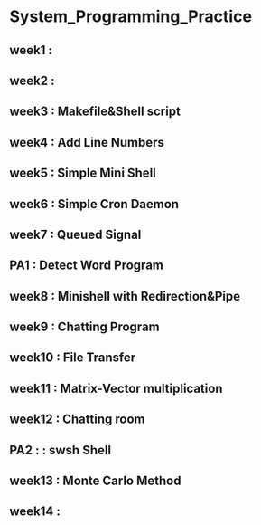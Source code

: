 # System_Programming_Practice

## week1 :
## week2 :
## week3 : Makefile&Shell script
## week4 : Add Line Numbers
## week5 : Simple Mini Shell
## week6 : Simple Cron Daemon
## week7 : Queued Signal
## PA1 : Detect Word Program
## week8 : Minishell with Redirection&Pipe
## week9 : Chatting Program
## week10 : File Transfer
## week11 : Matrix-Vector multiplication 
## week12 : Chatting room
## PA2 : : swsh Shell
## week13 : Monte Carlo Method
## week14 :
